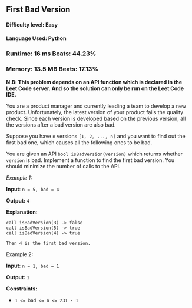 ## First Bad Version

#### **Difficulty level:** Easy

#### **Language Used:** Python

### Runtime: 16 ms **Beats: 44.23%**
### Memory: 13.5 MB **Beats: 17.13%**

**N.B: This problem depends on an API function which is declared in the Leet Code server. And so the solution can only be run on the Leet Code IDE.**

You are a product manager and currently leading a team to develop a new product. Unfortunately, the latest version of your product fails the quality check. Since each version is developed based on the previous version, all the versions after a bad version are also bad.

Suppose you have `n` versions `[1, 2, ..., n]` and you want to find out the first bad one, which causes all the following ones to be bad.

You are given an API `bool isBadVersion(version)` which returns whether `version` is bad. Implement a function to find the first bad version. You should minimize the number of calls to the API.

*Example 1:*

**Input**: `n = 5, bad = 4`

**Output:** `4`

**Explanation:**
```
call isBadVersion(3) -> false
call isBadVersion(5) -> true
call isBadVersion(4) -> true

Then 4 is the first bad version.
```
Example 2:

**Input**: `n = 1, bad = 1`

**Output:** `1`

**Constraints:**

- `1 <= bad <= n <= 231 - 1`